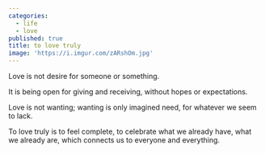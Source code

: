 ```yaml
---
categories:
  - life
  - love
published: true
title: to love truly
image: 'https://i.imgur.com/zARshOm.jpg'
---
```

Love is not desire
for someone
or something.

It is being open
for giving 
and receiving,
without hopes
or expectations.

Love is not wanting;
wanting is only 
imagined need,
for whatever 
we seem to lack.

To love truly
is to feel complete,
to celebrate
what we already have,
what we already are,
which connects us
to everyone
and everything.
